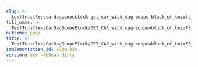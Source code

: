 ```yaml
---
slug: >-
  testtrustlesscardagscopeblock-get_car_with_dag-scope-block_of_unixfs_directory_on_a_path_(format-car)-header_content-disposition
full_name: >-
  TestTrustlessCarDagScopeBlock/GET_CAR_with_dag-scope=block_of_UnixFS_directory_on_a_path_(format=car)/Header_Content-Disposition
outcome: pass
title: >-
  TestTrustlessCarDagScopeBlock/GET_CAR_with_dag-scope=block_of_UnixFS_directory_on_a_path_(format=car)/Header_Content-Disposition
implementation_id: kubo-bis
version: dev-44b0eaa-dirty
---
```


